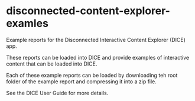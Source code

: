 # disconnected-content-explorer-examles
Example reports for the Disconnected Interactive Content Explorer (DICE) app.

These reports can be loaded into DICE and provide examples of interactive content that can be loaded into DICE. 

Each of these example reports can be loaded by downloading teh root folder of the example report and compressing it into a zip file. 

See the DICE User Guide for more details.
